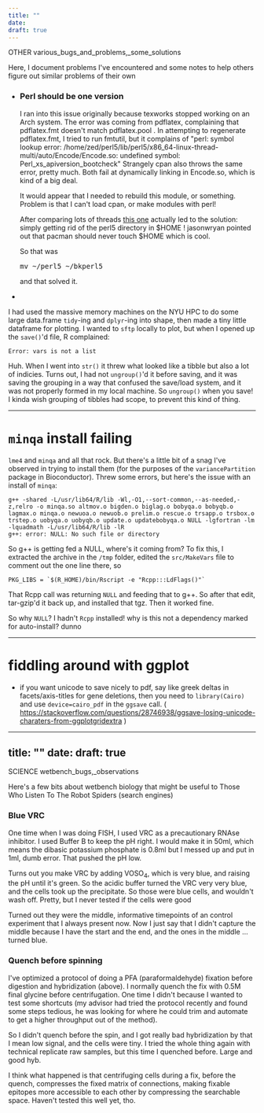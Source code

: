 ```yaml
---
title: ""
date: 
draft: true
---
```

OTHER
various_bugs_and_problems,_some_solutions

<p>Here, I document problems I've encountered and some notes to help
others figure out similar problems of their own</p>

<ul>
<li>
<h3>Perl should be one version</h3>
<p> I ran into this issue originally because texworks stopped working
on an Arch system. The error was coming from pdflatex, complaining
that pdflatex.fmt doesn't match pdflatex.pool . In attempting to
regenerate pdflatex.fmt, I tried to run fmtutil, but it complains of
"perl: symbol lookup error: /home/zed/perl5/lib/perl5/x86_64-linux-thread-multi/auto/Encode/Encode.so: undefined symbol: Perl_xs_apiversion_bootcheck"
Strangely cpan also throws the same error, pretty much.
Both fail at dynamically linking in Encode.so, which is kind of a
big deal.
</p>

<p>It would appear that I needed to rebuild this module, or something.
Problem is that I can't load cpan, or make modules with perl!</p>

<p>After comparing lots of threads 
<a href="https://bbs.archlinux.org/viewtopic.php?id=200301">this one</a> 
actually led to the solution: simply getting rid of the perl5 
directory in $HOME ! jasonwryan pointed out that pacman should never
touch $HOME which is cool. 

So that was
<pre>mv ~/perl5 ~/bkperl5</pre>
and that solved it.
</li>

<li></li>
</ul>

I had used the massive memory machines on the NYU HPC to do some
large data.frame `tidy`-ing and `dplyr`-ing into shape, then made
a tiny little dataframe for plotting. I wanted to `sftp` locally
to plot, but when I opened up the `save()`'d file, R complained:

    Error: vars is not a list

Huh. When I went into `str()` it threw what looked like a tibble
but also a lot of indicies. Turns out, I had not `ungroup()`'d it
before saving, and it was saving the grouping in a way that confused
the save/load system, and it was not properly formed in my local
machine. So `ungroup()` when you save! I kinda wish grouping
of tibbles had scope, to prevent this kind of thing.


---

# `minqa` install failing

`lme4` and `minqa` and all that rock. But there's a little bit of
a snag I've observed in trying to install them (for the purposes
of the `variancePartition` package in Bioconductor). Threw some 
errors, but here's the issue with an install of `minqa`:

    g++ -shared -L/usr/lib64/R/lib -Wl,-O1,--sort-common,--as-needed,-z,relro -o minqa.so altmov.o bigden.o biglag.o bobyqa.o bobyqb.o lagmax.o minqa.o newuoa.o newuob.o prelim.o rescue.o trsapp.o trsbox.o trstep.o uobyqa.o uobyqb.o update.o updatebobyqa.o NULL -lgfortran -lm -lquadmath -L/usr/lib64/R/lib -lR
    g++: error: NULL: No such file or directory

So g++ is getting fed a NULL, where's it coming from? To fix this,
I extracted the archive in the `/tmp` folder, edited the
`src/MakeVars` file to comment out the one line there, so

    PKG_LIBS = `$(R_HOME)/bin/Rscript -e "Rcpp:::LdFlags()"`              

That Rcpp call was returning `NULL` and feeding that to g++. So after
that edit, tar-gzip'd it back up, and installed that tgz. Then
it worked fine.

So why `NULL`? I hadn't `Rcpp` installed! why is this not a 
dependency marked for auto-install? dunno


---

# fiddling around with ggplot

- if you want unicode to save nicely to pdf, say like greek deltas 
  in facets/axis-titles for gene deletions, then you need to
  `library(Cairo)` and use `device=cairo_pdf` in the `ggsave` call.
  ( https://stackoverflow.com/questions/28746938/ggsave-losing-unicode-charaters-from-ggplotgridextra )
---
title: ""
date: 
draft: true
---
SCIENCE
wetbench_bugs,_observations

<p>
Here's a few bits about wetbench biology that might be useful to
Those Who Listen To The Robot Spiders (search engines)
</p>

<h3>Blue VRC</h3>
<p>
One time when I was doing FISH, I used VRC as a precautionary RNAse 
inhibitor. I used Buffer B to keep the pH right. I would make it in 
50ml, which
means the dibasic potassium phosphate is 0.8ml but I messed up and put
in 1ml, dumb error. That pushed the pH low. 
</p>
<p>
Turns out you make VRC by adding VOSO<sub>4</sub>, 
which is very blue, and raising the pH until 
it's green. So the acidic buffer turned the VRC very very blue, and
the cells took up the precipitate. So those were blue cells, and
wouldn't wash off. 
Pretty, but I never tested if the cells were good
</p>
<p>
Turned out they were the middle, informative timepoints of an
control experiment that I always present now. Now I just say that
I didn't capture the middle because I have the start and the end,
and the ones in the middle ... turned blue.
</p>

<h3>Quench before spinning</h3>
<p>
I've optimized a protocol of doing a PFA (paraformaldehyde) fixation
before digestion and hybridization (above). I normally quench the
fix with 0.5M final glycine before centrifugation. One time I didn't
because I wanted to test some shortcuts (my advisor had tried the
protocol recently and found some steps tedious, he was 
looking for where he could trim and automate to get a higher
throughput out of the method).
</p>
<p>
So I didn't quench before the spin, and I got really bad hybridization
by that I mean low signal, and the cells were tiny. I tried the whole
thing again with technical replicate raw samples, but this time I
quenched before. Large and good hyb.
</p>
<p>
I think what happened is that centrifuging cells during a fix, before
the quench, compresses the fixed matrix of connections, making
fixable epitopes more accessible to each other by compressing the
searchable space. Haven't tested this well yet, tho.
</p>

